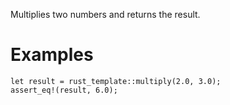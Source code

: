 Multiplies two numbers and returns the result.

# Examples

```
let result = rust_template::multiply(2.0, 3.0);
assert_eq!(result, 6.0);
```
